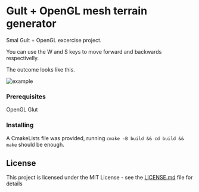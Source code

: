 # Gult + OpenGL mesh terrain generator

Smal Gult + OpenGL excercise project.

You can use the W and S keys to move forward and backwards respectivelly.

The outcome looks like this.

<img src="example.gif" alt="example"></a>

### Prerequisites

OpenGL
Glut

### Installing

A CmakeLists file was provided, running `cmake -B build && cd build && make` should be enough.

## License

This project is licensed under the MIT License - see the [LICENSE.md](LICENSE.md) file for details
